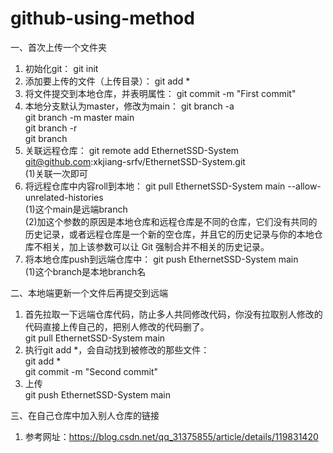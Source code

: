 # github-using-method
一、首次上传一个文件夹
1. 初始化git：                                       git init  
2. 添加要上传的文件（上传目录）：                        git add *     
3. 将文件提交到本地仓库，并表明属性：                    git commit -m "First commit"  
4. 本地分支默认为master，修改为main：                  git branch -a  
                                      				     git branch -m master main  
                                      				     git branch -r   
                                      				     git branch  
5. 关联远程仓库：		           git remote add EthernetSSD-System git@github.com:xkjiang-srfv/EthernetSSD-System.git  
(1)关联一次即可   
6. 将远程仓库中内容roll到本地：              git pull EthernetSSD-System main --allow-unrelated-histories  
(1)这个main是远端branch  
(2)加这个参数的原因是本地仓库和远程仓库是不同的仓库，它们没有共同的历史记录，或者远程仓库是一个新的空仓库，并且它的历史记录与你的本地仓库不相关，加上该参数可以让 Git 强制合并不相关的历史记录。  
7. 将本地仓库push到远端仓库中：              git push EthernetSSD-System main  
(1)这个branch是本地branch名  

二、本地端更新一个文件后再提交到远端  
1. 首先拉取一下远端仓库代码，防止多人共同修改代码，你没有拉取别人修改的代码直接上传自己的，把别人修改的代码删了。                       
git pull EthernetSSD-System main  
2. 执行git add *，会自动找到被修改的那些文件：  
git add *  
git commit -m "Second commit"  
3. 上传   
git push EthernetSSD-System main  

三、在自己仓库中加入别人仓库的链接
1. 参考网址：https://blog.csdn.net/qq_31375855/article/details/119831420
